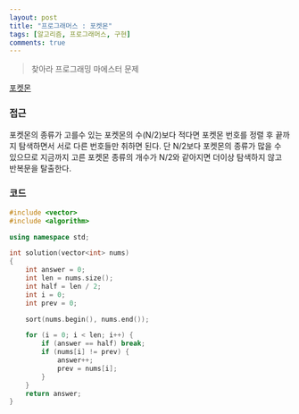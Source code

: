 ```yaml
---
layout: post
title: "프로그래머스 : 포켓몬"
tags: [알고리즘, 프로그래머스, 구현]
comments: true
---
```


> 찾아라 프로그래밍 마에스터 문제  

[포켓몬](https://programmers.co.kr/learn/courses/30/lessons/1845)  

### 접근  
포켓몬의 종류가 고를수 있는 포켓몬의 수(N/2)보다 적다면 포켓몬 번호를 정렬 후 끝까지 탐색하면서 서로 다른 번호들만 취하면 된다. 단 N/2보다 포켓몬의 종류가 많을 수 있으므로 지금까지 고른 포켓몬 종류의 개수가 N/2와 같아지면 더이상 탐색하지 않고 반복문을 탈출한다.  

### 코드  
~~~c++
#include <vector>
#include <algorithm>

using namespace std;

int solution(vector<int> nums)
{
    int answer = 0;
    int len = nums.size();
    int half = len / 2;
    int i = 0;
    int prev = 0;

    sort(nums.begin(), nums.end());

    for (i = 0; i < len; i++) {
        if (answer == half) break;
        if (nums[i] != prev) {
            answer++;
            prev = nums[i];
        }
    }
    return answer;
}
~~~
